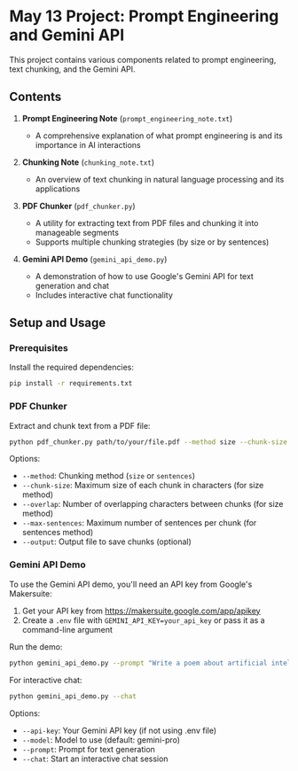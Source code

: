 # May 13 Project: Prompt Engineering and Gemini API

This project contains various components related to prompt engineering, text chunking, and the Gemini API.

## Contents

1. **Prompt Engineering Note** (`prompt_engineering_note.txt`)
   - A comprehensive explanation of what prompt engineering is and its importance in AI interactions

2. **Chunking Note** (`chunking_note.txt`)
   - An overview of text chunking in natural language processing and its applications

3. **PDF Chunker** (`pdf_chunker.py`)
   - A utility for extracting text from PDF files and chunking it into manageable segments
   - Supports multiple chunking strategies (by size or by sentences)

4. **Gemini API Demo** (`gemini_api_demo.py`)
   - A demonstration of how to use Google's Gemini API for text generation and chat
   - Includes interactive chat functionality

## Setup and Usage

### Prerequisites

Install the required dependencies:

```bash
pip install -r requirements.txt
```

### PDF Chunker

Extract and chunk text from a PDF file:

```bash
python pdf_chunker.py path/to/your/file.pdf --method size --chunk-size 1000 --overlap 100 --output chunks.txt
```

Options:
- `--method`: Chunking method (`size` or `sentences`)
- `--chunk-size`: Maximum size of each chunk in characters (for size method)
- `--overlap`: Number of overlapping characters between chunks (for size method)
- `--max-sentences`: Maximum number of sentences per chunk (for sentences method)
- `--output`: Output file to save chunks (optional)

### Gemini API Demo

To use the Gemini API demo, you'll need an API key from Google's Makersuite:

1. Get your API key from https://makersuite.google.com/app/apikey
2. Create a `.env` file with `GEMINI_API_KEY=your_api_key` or pass it as a command-line argument

Run the demo:

```bash
python gemini_api_demo.py --prompt "Write a poem about artificial intelligence"
```

For interactive chat:

```bash
python gemini_api_demo.py --chat
```

Options:
- `--api-key`: Your Gemini API key (if not using .env file)
- `--model`: Model to use (default: gemini-pro)
- `--prompt`: Prompt for text generation
- `--chat`: Start an interactive chat session
